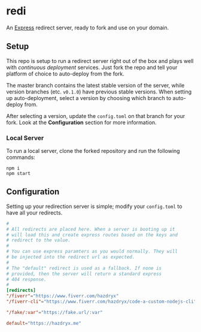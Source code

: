 # redi
An [Express](https://expressjs.com/) redirect server, ready to fork and use on your domain.

## Setup
This repo is setup to run a redirect server right out of the box and plays well with *continuous deployment* services. Just fork the repo and tell your platform of choice to auto-deploy from the fork.

The master branch contains the latest stable version of the server, while version branches (etc. `v0.1.0`) have previous stable versions. When setting up auto-deployment, select a version by choosing which branch to auto-deploy from.

After selecting a version, update the `config.toml` on that branch for your fork. Look at the **Configuration** section for more information.

### Local Server
To run a local server, clone the forked repository and run the following commands:
```
npm i
npm start
```

## Configuration
Setting up your redirection server is simple; modify your `config.toml` to have all your redirects.

```toml
#
# All redirects are placed here. When a server is booting up it
# will load this and create express routes based on the keys and
# redirect to the value.
#
# You can use express paramters as you would normally. They will
# be injected into the redirect url as expected.
#
# The "default" redirect is used as a fallback. If none is
# provided, then the server will return a standard express
# 404 response.
#
[redirects]
"/fiverr"="https://www.fiverr.com/hazdryx"
"/fiverr-cli"="https://www.fiverr.com/hazdryx/code-a-custom-nodejs-cli"

"/fake/:var"="https://fake.url/:var"

default="https://hazdryx.me"
```
